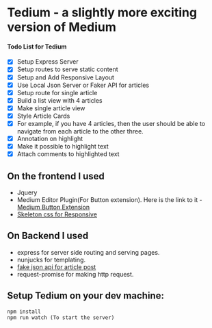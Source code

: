 
# Tedium - a slightly more exciting version of Medium

#### Todo List for Tedium

- [x] Setup Express Server
- [x] Setup routes to serve static content
- [x] Setup and Add Responsive Layout
- [x] Use Local Json Server or Faker API for articles
- [x] Setup route for single article
- [x] Build a  list view with 4 articles
- [x] Make single article view
- [x] Style Article Cards
- [x] For example, if you have 4 articles, then the user should be able to navigate from each article to the other three.
- [x] Annotation on highlight
- [x] Make it possible to highlight text
- [x] Attach comments to highlighted text

## On the frontend I used 
  -  Jquery
  -  Medium Editor Plugin(For Button extension). 
      Here is the link to it - [Medium Button Extension](https://github.com/yabwe/medium-editor/tree/master/src/js/extensions)
  - [Skeleton css for Responsive](http://getskeleton.com/)    
  
	
## On Backend I used 
 - express for server side routing and serving pages.
 - nunjucks for templating.
 - [fake json api for article post](http://jsonplaceholder.typicode.com/posts?&_limit=4)
 - request-promise for making http request.
 
 ## Setup Tedium on your dev machine:
 
	npm install
	npm run watch (To start the server)
 

 
 
 
    
  

